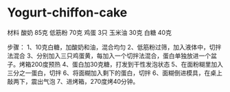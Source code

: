 # Yogurt-chiffon-cake
材料
酸奶		85克
低筋粉	70克
鸡蛋		3只
玉米油	30克
白糖		40克

步骤：
1、10克白糖，加酸奶和油，混合均匀
2、低筋粉过筛，加入液体中，切拌法混合
3、分别加入三只鸡蛋黄，每加入一个切拌法混合，蛋白单独放进一个盆子。烤箱200度预热
4、蛋白加30克糖，打发到干性发泡状态
5、在面粉糊里加入三分之一蛋白，切拌
6、将面糊加入剩下的蛋白，切拌
6、面糊倒进模具，在桌上敲两下，震出气泡
7、进烤箱，270度烤40分钟。